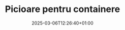 ---
title: "Picioare pentru containere"
description: "Confoot - Simplifică logistica containerelor de transport"
date: 2025-03-06T12:26:40+01:00
draft: false
---